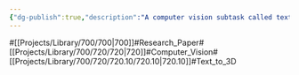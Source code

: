 ```yaml
---
{"dg-publish":true,"description":"A computer vision subtask called text to 3d. The content is intuitive from the task name: create a 3D object from a prompt..","permalink":"/projects/library/700/720/720-10/720-10/","dgPassFrontmatter":true,"noteIcon":"0","created":"2024-05-07T15:17:42.079+09:00","updated":"2024-06-20T03:45:56.903+09:00"}
---
```


#[[Projects/Library/700/700\|700]]#Research_Paper#[[Projects/Library/700/720/720\|720]]#Computer_Vision#[[Projects/Library/700/720/720.10/720.10\|720.10]]#Text_to_3D